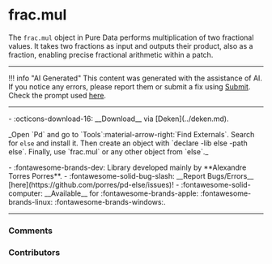 # frac.mul

The `frac.mul` object in Pure Data performs multiplication of two fractional values. It takes two fractions as input and outputs their product, also as a fraction, enabling precise fractional arithmetic within a patch.

---

!!! info "AI Generated"
    This content was generated with the assistance of AI. If you notice any errors, please report them or submit a fix using [Submit](../submit.md). Check the prompt used [here](../prompts/helppatchai.md).

---

<div class="grid cards" markdown>
- :octicons-download-16: __Download__ via [Deken](../deken.md).  <p style="font-size: 14px">_Open `Pd` and go to `Tools`:material-arrow-right:`Find Externals`. Search for <code>else</code> and install it. Then create an object with `declare -lib else -path else`. Finally, use `frac.mul` or any other object from `else`._</p>
- :fontawesome-brands-dev: Library developed mainly by **Alexandre Torres Porres**.
- :fontawesome-solid-bug-slash: __Report Bugs/Errors__ [here](https://github.com/porres/pd-else/issues)!
- :fontawesome-solid-computer: __Available__ for :fontawesome-brands-apple: :fontawesome-brands-linux: :fontawesome-brands-windows:.
</div>

---

<h3>Comments</h3>

<script src="https://giscus.app/client.js"
    data-repo="charlesneimog/Awesome-PD"
    data-repo-id="R_kgDOLaunFg"
    data-category="Comments"
    data-category-id="DIC_kwDOLaunFs4CnXHy"
    data-mapping="title"
    data-strict="0"
    data-reactions-enabled="1"
    data-emit-metadata="0"
    data-input-position="bottom"
    data-theme="preferred_color_scheme"
    data-lang="en"
    data-loading="lazy"
    crossorigin="anonymous"
    async>
</script>
    
<h3>Contributors</h3>

<div id="avatars"></div>

<script>
const nicknames = ["charlesneimog"];
const container = document.getElementById('avatars');
nicknames.forEach(nick => {
  const link = document.createElement('a');
  link.href = `https://github.com/${nick}`;
  link.target = '_blank'; // opens in new tab
  const img = document.createElement('img');
  img.src = `https://github.com/${nick}.png`;
  img.alt = nick;
  img.className = 'avatar';
  link.appendChild(img);
  container.appendChild(link);
});
</script>
    